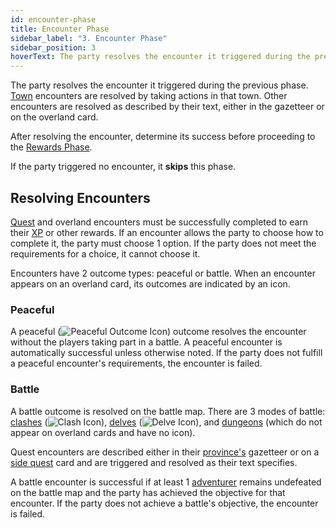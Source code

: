 ```yaml
---
id: encounter-phase
title: Encounter Phase
sidebar_label: "3. Encounter Phase"
sidebar_position: 3
hoverText: The party resolves the encounter it triggered during the previous phase.
---
```


The party resolves the encounter it triggered during the previous phase. [Town](/docs/campaign/day/encounter-phase/town) encounters are resolved by taking actions in that town. Other encounters are resolved as described by their text, either in the gazetteer or on the overland card.

After resolving the encounter, determine its success before proceeding to the [Rewards Phase](/docs/campaign/day/reward-phase).

If the party triggered no encounter, it **skips** this phase.

## Resolving Encounters

[Quest](/docs/campaign/quests/) and overland encounters must be successfully completed to earn their [XP](/docs/glossary/xp) or other rewards. If an encounter allows the party to choose how to complete it, the party must choose 1 option. If the party does not meet the requirements for a choice, it cannot choose it.

Encounters have 2 outcome types: peaceful or battle. When an encounter appears on an overland card, its outcomes are indicated by an icon.

### Peaceful

A peaceful (<img src="/icons/peaceful-outcome.svg" alt="Peaceful Outcome Icon" class="icon-svg" />) outcome resolves the encounter without the players taking part in a battle. A peaceful encounter is automatically successful unless otherwise noted. If the party does not fulfill a peaceful encounter's requirements, the encounter is failed.

### Battle

A battle outcome is resolved on the battle map. There are 3 modes of battle: [clashes](/docs/battles/types/clash) (<img src="/icons/clash.svg" alt="Clash Icon" class="icon-svg" />), [delves](/docs/battles/types/delve/) (<img src="/icons/delve.svg" alt="Delve Icon" class="icon-svg" />), and [dungeons](/docs/battles/types/dungeon) (which do not appear on overland cards and have no icon).

Quest encounters are described either in their [province's](/docs/campaign/provinces/) gazetteer or on a [side quest](/docs/campaign/quests/side-quests) card and are triggered and resolved as their text specifies.

A battle encounter is successful if at least 1 [adventurer](/docs/glossary/adventurer) remains undefeated on the battle map and the party has achieved the objective for that encounter. If the party does not achieve a battle's objective, the encounter is failed.

